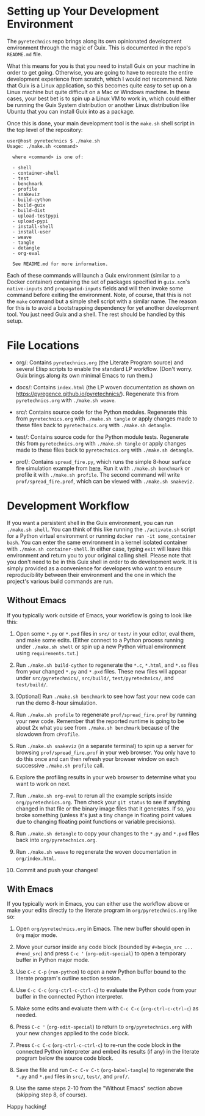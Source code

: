 # Setting up Your Development Environment

The `pyretechnics` repo brings along its own opinionated development environment through the magic of Guix. This is documented in the repo's `README.md` file.

What this means for you is that you need to install Guix on your machine in order to get going. Otherwise, you are going to have to recreate the entire development experience from scratch, which I would not recommend. Note that Guix is a Linux application, so this becomes quite easy to set up on a Linux machine but quite difficult on a Mac or Windows machine. In these cases, your best bet is to spin up a Linux VM to work in, which could either be running the Guix System distribution or another Linux distribution like Ubuntu that you can install Guix into as a package.

Once this is done, your main development tool is the `make.sh` shell script in the top level of the repository:

```
user@host pyretechnics $ ./make.sh
Usage: ./make.sh <command>

  where <command> is one of:

  - shell
  - container-shell
  - test
  - benchmark
  - profile
  - snakeviz
  - build-cython
  - build-guix
  - build-dist
  - upload-testpypi
  - upload-pypi
  - install-shell
  - install-user
  - weave
  - tangle
  - detangle
  - org-eval

  See README.md for more information.
```

Each of these commands will launch a Guix environment (similar to a Docker container) containing the set of packages specified in `guix.scm`'s `native-inputs` and `propagated-inputs` fields and will then invoke some command before exiting the environment. Note, of course, that this is not the `make` command but a simple shell script with a similar name. The reason for this is to avoid a bootstrapping dependency for yet another development tool. You just need Guix and a shell. The rest should be handled by this setup.

# File Locations

- org/: Contains `pyretechnics.org` (the Literate Program source) and several Elisp scripts to enable the standard LP workflow. (Don't worry. Guix brings along its own minimal Emacs to run them.)

- docs/: Contains `index.html` (the LP woven documentation as shown on https://pyregence.github.io/pyretechnics/). Regenerate this from `pyretechnics.org` with `./make.sh weave`.

- src/: Contains source code for the Python modules. Regenerate this from `pyretechnics.org` with `./make.sh tangle` or apply changes made to these files back to `pyretechnics.org` with `./make.sh detangle`.

- test/: Contains source code for the Python module tests. Regenerate this from `pyretechnics.org` with `./make.sh tangle` or apply changes made to these files back to `pyretechnics.org` with `./make.sh detangle`.

- prof/: Contains `spread_fire.py`, which runs the simple 8-hour surface fire simulation example from [here](https://pyregence.github.io/pyretechnics/#how-to-spread-a-fire-from-a-point-ignition). Run it with `./make.sh benchmark` or profile it with `./make.sh profile`. The second command will write `prof/spread_fire.prof`, which can be viewed with `./make.sh snakeviz`.

# Development Workflow

If you want a persistent shell in the Guix environment, you can run `./make.sh shell`. You can think of this like running the `./activate.sh` script for a Python virtual environment or running `docker run -it some_container bash`. You can enter the same environment in a kernel isolated container with `./make.sh container-shell`. In either case, typing `exit` will leave this environment and return you to your original calling shell. Please note that you don't need to be in this Guix shell in order to do development work. It is simply provided as a convenience for developers who want to ensure reproducibility between their environment and the one in which the project's various build commands are run.

## Without Emacs

If you typically work outside of Emacs, your workflow is going to look like this:

1. Open some `*.py` or `*.pxd` files in `src/` or `test/` in your editor, eval them, and make some edits. (Either connect to a Python process running under `./make.sh shell` or spin up a new Python virtual environment using `requirements.txt`.)

2. Run `./make.sh build-cython` to regenerate the `*.c`, `*.html`, and `*.so` files from your changed `*.py` and `*.pxd` files. These new files will appear under `src/pyretechnics/`, `src/build/`, `test/pyretechnics/`, and `test/build/`.

3. [Optional] Run `./make.sh benchmark` to see how fast your new code can run the demo 8-hour simulation.

4. Run `./make.sh profile` to regenerate `prof/spread_fire.prof` by running your new code. Remember that the reported runtime is going to be about 2x what you see from `./make.sh benchmark` because of the slowdown from `cProfile`.

5. Run `./make.sh snakeviz` (in a separate terminal) to spin up a server for browsing `prof/spread_fire.prof` in your web browser. You only have to do this once and can then refresh your browser window on each successive `./make.sh profile` call.

6. Explore the profiling results in your web browser to determine what you want to work on next.

7. Run `./make.sh org-eval` to rerun all the example scripts inside `org/pyretechnics.org`. Then check your `git status` to see if anything changed in that file or the binary image files that it generates. If so, you broke something (unless it's just a tiny change in floating point values due to changing floating point functions or variable precisions).

8. Run `./make.sh detangle` to copy your changes to the `*.py` and `*.pxd` files back into `org/pyretechnics.org`.

9. Run `./make.sh weave` to regenerate the woven documentation in `org/index.html`.

10. Commit and push your changes!

## With Emacs

If you typically work in Emacs, you can either use the workflow above or make your edits directly to the literate program in `org/pyretechnics.org` like so:

1. Open `org/pyretechnics.org` in Emacs. The new buffer should open in `Org` major mode.

2. Move your cursor inside any code block (bounded by `#+begin_src ... #+end_src`) and press `C-c '` (`org-edit-special`) to open a temporary buffer in Python major mode.

3. Use `C-c C-p` (`run-python`) to open a new Python buffer bound to the literate program's outline section session.

4. Use `C-c C-c` (`org-ctrl-c-ctrl-c`) to evaluate the Python code from your buffer in the connected Python interpreter.

5. Make some edits and evaluate them with `C-c C-c` (`org-ctrl-c-ctrl-c`) as needed.

6. Press `C-c '` (`org-edit-special`) to return to `org/pyretechnics.org` with your new changes applied to the code block.

7. Press `C-c C-c` (`org-ctrl-c-ctrl-c`) to re-run the code block in the connected Python interpreter and embed its results (if any) in the literate program below the source code block.

8. Save the file and run `C-c C-v C-t` (`org-babel-tangle`) to regenerate the `*.py` and `*.pxd` files in `src/`, `test/`, and `prof/`.

9. Use the same steps 2-10 from the "Without Emacs" section above (skipping step 8, of course).

Happy hacking!
